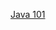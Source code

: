 [Java 101](https://github.com/SciBorgs/SciGuides/blob/main/projects/intro-to-programming/Java101.md)

